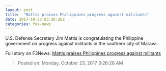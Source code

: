 ```yaml
---
layout: post
title:  "Mattis praises Philippines progress against militants"
date: 2017-10-23 03:26:26Z
categories: fox-news
---
```


U.S. Defense Secretary Jim Mattis is congratulating the Philippine government on progress against militants in the southern city of Marawi.


Full story on F3News: [Mattis praises Philippines progress against militants](http://www.f3nws.com/n/jqFCkG)

> Posted on: Monday, October 23, 2017 3:26:26 AM
